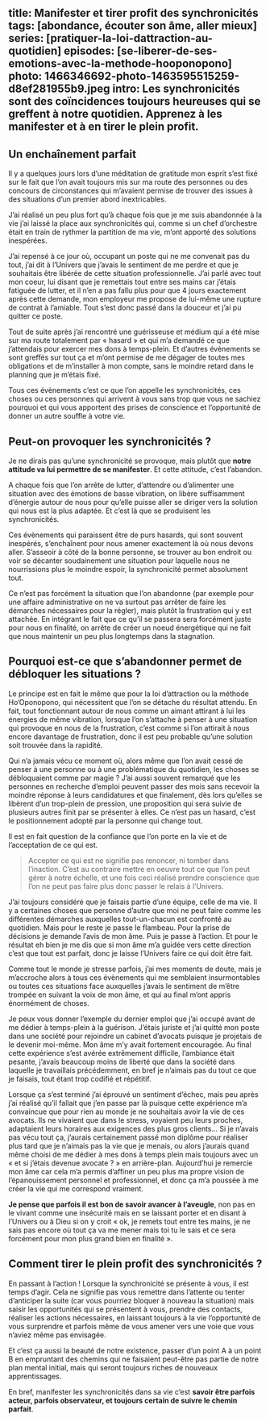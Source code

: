 title: Manifester et tirer profit des synchronicités
tags: [abondance, écouter son âme, aller mieux]
series: [pratiquer-la-loi-dattraction-au-quotidien]
episodes: [se-liberer-de-ses-emotions-avec-la-methode-hooponopono]
photo: 1466346692-photo-1463595515259-d8ef281955b9.jpeg
intro: Les synchronicités sont des coïncidences toujours heureuses qui se greffent à notre quotidien. Apprenez à les manifester et à en tirer le plein profit.
---
## Un enchaînement parfait

Il y a quelques jours lors d’une méditation de gratitude mon esprit s’est fixé sur le fait que l’on avait toujours mis sur ma route des personnes ou des concours de circonstances qui m’avaient permise de trouver des issues à des situations d’un premier abord inextricables.

J’ai réalisé un peu plus fort qu’à chaque fois que je me suis abandonnée à la vie j’ai laissé la place aux synchronicités qui, comme si un chef d’orchestre était en train de rythmer la partition de ma vie, m’ont apporté des solutions inespérées.

J’ai repensé à ce jour où, occupant un poste qui ne me convenait pas du tout, j’ai dit à l’Univers que j’avais le sentiment de me perdre et que je souhaitais être libérée de cette situation professionnelle. J’ai parlé avec tout mon coeur, lui disant que je remettais tout entre ses mains car j’étais fatiguée de lutter, et il n’en a pas fallu plus pour que 4 jours exactement après cette demande, mon employeur me propose de lui-même une rupture de contrat à l’amiable. Tout s’est donc passé dans la douceur et j’ai pu quitter ce poste.

Tout de suite après j’ai rencontré une guérisseuse et médium qui a été mise sur ma route totalement par « hasard » et qui m’a demandé ce que j’attendais pour exercer mes dons à temps-plein. Et d’autres évènements se sont greffés sur tout ça et m’ont permise de me dégager de toutes mes obligations et de m’installer à mon compte, sans le moindre retard dans le planning que je m’étais fixé.

Tous ces évènements c’est ce que l’on appelle les synchronicités, ces choses ou ces personnes qui arrivent à vous sans trop que vous ne sachiez pourquoi et qui vous apportent des prises de conscience et l’opportunité de donner un autre souffle à votre vie.

## Peut-on provoquer les synchronicités ?

Je ne dirais pas qu’une synchronicité se provoque, mais plutôt que **notre attitude va lui permettre de se manifester**. Et cette attitude, c’est l’abandon.

A chaque fois que l’on arrête de lutter, d’attendre ou d’alimenter une situation avec des émotions de basse vibration, on libère suffisamment d’énergie autour de nous pour qu’elle puisse aller se diriger vers la solution qui nous est la plus adaptée. Et c’est là que se produisent les synchronicités.

Ces évènements qui paraissent être de purs hasards, qui sont souvent inespérés, s’enchaînent pour nous amener exactement là où nous devons aller. S’asseoir à côté de la bonne personne, se trouver au bon endroit ou voir se décanter soudainement une situation pour laquelle nous ne nourrissions plus le moindre espoir, la synchronicité permet absolument tout.

Ce n’est pas forcément la situation que l’on abandonne (par exemple pour une affaire administrative on ne va surtout pas arrêter de faire les démarches nécessaires pour la régler), mais plutôt la frustration qui y est attachée. En intégrant le fait que ce qu’il se passera sera forcément juste pour nous en finalité, on arrête de créer un noeud énergétique qui ne fait que nous maintenir un peu plus longtemps dans la stagnation.

## Pourquoi est-ce que s’abandonner permet de débloquer les situations ?

Le principe est en fait le même que pour la loi d’attraction ou la méthode Ho’Oponopono, qui nécessitent que l’on se détache du résultat attendu.  En fait, tout fonctionnant autour de nous comme un aimant attirant à lui les énergies de même vibration, lorsque l’on s’attache à penser à une situation qui provoque en nous de la frustration, c’est comme si l’on attirait à nous encore davantage de frustration, donc il est peu probable qu’une solution soit trouvée dans la rapidité.

Qui n’a jamais vécu ce moment où, alors même que l’on avait cessé de penser à une personne ou à une problématique du quotidien, les choses se débloquaient comme par magie ? J’ai aussi souvent remarqué que les personnes en recherche d’emploi peuvent passer des mois sans recevoir la moindre réponse à leurs candidatures et que finalement, dès lors qu’elles se libèrent d’un trop-plein de pression, une proposition qui sera suivie de plusieurs autres finit par se présenter à elles. Ce n’est pas un hasard, c’est le positionnement adopté par la personne qui change tout.

Il est en fait question de la confiance que l’on porte en la vie et de l’acceptation de ce qui est.

>Accepter ce qui est ne signifie pas renoncer, ni tomber dans l’inaction. C’est au contraire mettre en oeuvre tout ce que l’on peut gérer à notre échelle, et une fois ceci réalisé prendre conscience que l’on ne peut pas faire plus donc passer le relais à l’Univers.

J’ai toujours considéré que je faisais partie d’une équipe, celle de ma vie. Il y a certaines choses que personne d’autre que moi ne peut faire comme les différentes démarches auxquelles tout-un-chacun est confronté au quotidien. Mais pour le reste je passe le flambeau. Pour la prise de décisions je demande l’avis de mon âme. Puis je passe à l’action. Et pour le résultat eh bien je me dis que si mon âme m’a guidée vers cette direction c’est que tout est parfait, donc je laisse l’Univers faire ce qui doit être fait.

Comme tout le monde je stresse parfois, j’ai mes moments de doute, mais je m’accroche alors à tous ces évènements qui me semblaient insurmontables ou toutes ces situations face auxquelles j’avais le sentiment de m’être trompée en suivant la voix de mon âme, et qui au final m’ont appris énormément de choses.

Je peux vous donner l’exemple du dernier emploi que j’ai occupé avant de me dédier à temps-plein à la guérison. J’étais juriste et j’ai quitté mon poste dans une société pour rejoindre un cabinet d’avocats puisque je projetais de le devenir moi-même. Mon âme m’y avait fortement encouragée. Au final cette expérience s’est avérée extrêmement difficile, l’ambiance était pesante, j’avais beaucoup moins de liberté que dans la société dans laquelle je travaillais précédemment, en bref je n’aimais pas du tout ce que je faisais, tout étant trop codifié et répétitif. 

Lorsque ça s’est terminé j’ai éprouvé un sentiment d’échec, mais peu après j’ai réalisé qu’il fallait que j’en passe par là puisque cette expérience m’a convaincue que pour rien au monde je ne souhaitais avoir la vie de ces avocats. Ils ne vivaient que dans le stress, voyaient peu leurs proches, adaptaient leurs horaires aux exigences des plus gros clients… Si je n’avais pas vécu tout ça, j’aurais certainement passé mon diplôme pour réaliser plus tard que je n’aimais pas la vie que je menais, ou alors j’aurais quand même choisi de me dédier à mes dons à temps plein mais toujours avec un « et si j’étais devenue avocate ? » en arrière-plan. Aujourd’hui je remercie mon âme car cela m’a permis d’affiner un peu plus ma propre vision de l’épanouissement personnel et professionnel, et donc ça m’a poussée à me créer la vie qui me correspond vraiment.

**Je pense que parfois il est bon de savoir avancer à l’aveugle**, non pas en le vivant comme une insécurité mais en se laissant porter et en disant à l’Univers ou à Dieu si on y croit « ok, je remets tout entre tes mains, je ne sais pas encore où tout ça va me mener mais toi tu le sais et ce sera forcément pour mon plus grand bien en finalité ».

## Comment tirer le plein profit des synchronicités ?

En passant à l’action ! Lorsque la synchronicité se présente à vous, il est temps d’agir. Cela ne signifie pas vous remettre dans l’attente ou tenter d’anticiper la suite (car vous pourriez bloquer à nouveau la situation) mais saisir les opportunités qui se présentent à vous, prendre des contacts, réaliser les actions nécessaires, en laissant toujours à la vie l’opportunité de vous surprendre et parfois même de vous amener vers une voie que vous n’aviez même pas envisagée.

Et c’est ça aussi la beauté de notre existence, passer d’un point A à un point B en empruntant des chemins qui ne faisaient peut-être pas partie de notre plan mental initial, mais qui seront toujours riches de nouveaux apprentissages.

En bref, manifester les synchronicités dans sa vie c’est **savoir être parfois acteur, parfois observateur, et toujours certain de suivre le chemin parfait**.
